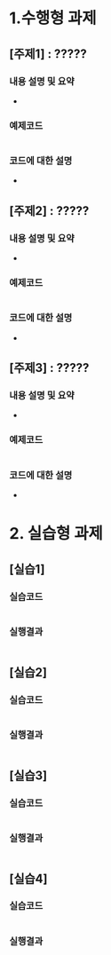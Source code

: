 # 1.수행형 과제

## [주제1] : ?????

### 내용 설명 및 요약
*
### 예제코드
```java
```
### 코드에 대한 설명
*

## [주제2] : ?????

### 내용 설명 및 요약
*
### 예제코드
```java
```
### 코드에 대한 설명
*

## [주제3] : ?????

### 내용 설명 및 요약
*
### 예제코드
```java
```
### 코드에 대한 설명
*   
   
   
# 2. 실습형 과제

## [실습1]

### 실습코드
```java

```
### 실행결과
```console

```

## [실습2]

### 실습코드
```java
```
### 실행결과
```console
```

## [실습3]

### 실습코드
```java
```
### 실행결과
```console
```

## [실습4]

### 실습코드
```java
```
### 실행결과
```console
```

